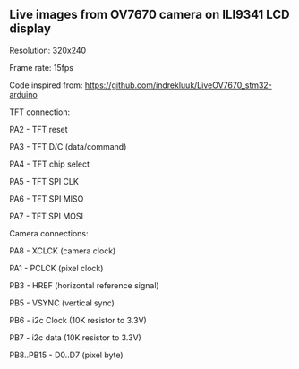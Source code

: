 

Live images from OV7670 camera on ILI9341 LCD display
---

Resolution: 320x240

Frame rate: 15fps



Code inspired from: https://github.com/indrekluuk/LiveOV7670_stm32-arduino


TFT connection:

PA2 - TFT reset

PA3 - TFT D/C (data/command)

PA4 - TFT chip select

PA5 - TFT SPI CLK

PA6 - TFT SPI MISO

PA7 - TFT SPI MOSI

Camera connections:

PA8 - XCLCK (camera clock)

PA1 - PCLCK (pixel clock)

PB3 - HREF (horizontal reference signal)

PB5 - VSYNC (vertical sync)

PB6 - i2c Clock (10K resistor to 3.3V)

PB7 - i2c data (10K resistor to 3.3V)

PB8..PB15 - D0..D7 (pixel byte)

